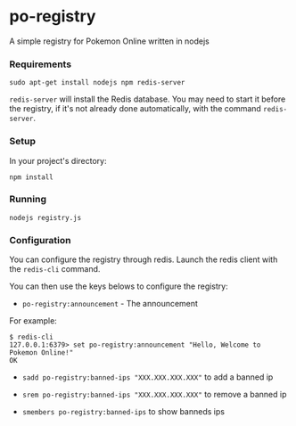 # po-registry
A simple registry for Pokemon Online written in nodejs

### Requirements

```
sudo apt-get install nodejs npm redis-server
```

`redis-server` will install the Redis database. You may need to start it before the registry, if it's not already done automatically, with the command `redis-server`.

### Setup

In your project's directory:

```
npm install
```

### Running

```
nodejs registry.js
```

### Configuration

You can configure the registry through redis. Launch the redis client with the `redis-cli` command.

You can then use the keys belows to configure the registry:

* `po-registry:announcement` - The announcement

For example:

```
$ redis-cli
127.0.0.1:6379> set po-registry:announcement "Hello, Welcome to Pokemon Online!"
OK
```

* `sadd po-registry:banned-ips "XXX.XXX.XXX.XXX"` to add a banned ip

* `srem po-registry:banned-ips "XXX.XXX.XXX.XXX"` to remove a banned ip

* `smembers po-registry:banned-ips` to show banneds ips
